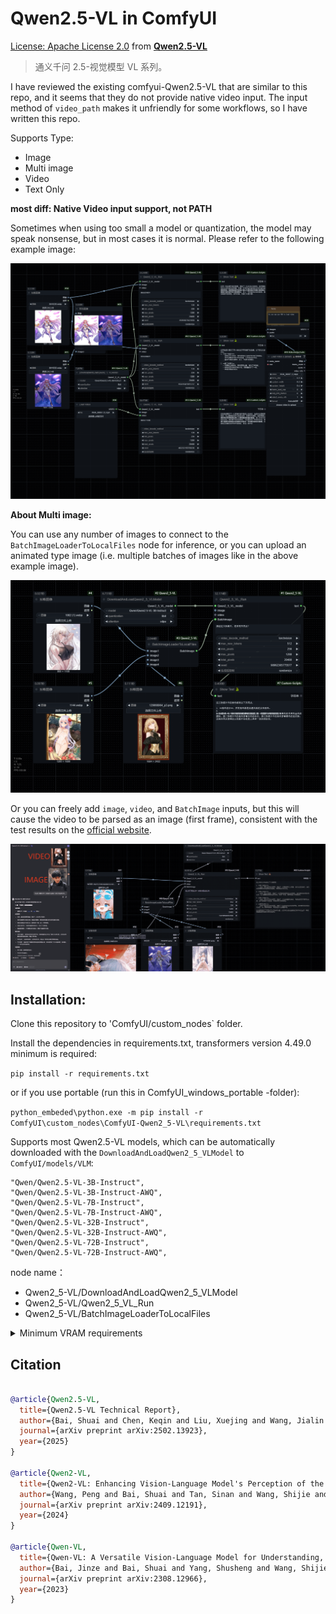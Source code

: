 # Qwen2.5-VL in ComfyUI

[License: Apache License 2.0](https://github.com/QwenLM/Qwen2.5-VL/blob/main/LICENSE) from **[Qwen2.5-VL](https://github.com/QwenLM/Qwen2.5-VL)**

> 通义千问 2.5-视觉模型 VL 系列。

I have reviewed the existing comfyui-Qwen2.5-VL that are similar to this repo, and it seems that they do not provide native video input. The input method of `video_path` makes it unfriendly for some workflows, so I have written this repo.

Supports Type:

- Image
- Multi image
- Video
- Text Only

**most diff: Native Video input support, not PATH**

Sometimes when using too small a model or quantization, the model may speak nonsense, but in most cases it is normal. Please refer to the following example image:

![Qwen2.5-VL](example_workflows/ComfyUI-Qwen2_5-VL.jpg)

**About Multi image:**

You can use any number of images to connect to the `BatchImageLoaderToLocalFiles` node for inference, or you can upload an animated type image (i.e. multiple batches of images like in the above example image).

![Qwen2.5-VL](example_workflows/BatchImage.jpg)

Or you can freely add `image`, `video`, and `BatchImage` inputs, but this will cause the video to be parsed as an image (first frame), consistent with the test results on the [official website](https://chat.qwenlm.ai/).

![Qwen2.5-VL](example_workflows/1-compressed.png)

## Installation:

Clone this repository to 'ComfyUI/custom_nodes` folder.

Install the dependencies in requirements.txt, transformers version 4.49.0 minimum is required:

`pip install -r requirements.txt`

or if you use portable (run this in ComfyUI_windows_portable -folder):

`python_embeded\python.exe -m pip install -r ComfyUI\custom_nodes\ComfyUI-Qwen2_5-VL\requirements.txt`

Supports most Qwen2.5-VL models, which can be automatically downloaded with the `DownloadAndLoadQwen2_5_VLModel` to `ComfyUI/models/VLM`:

```
"Qwen/Qwen2.5-VL-3B-Instruct",
"Qwen/Qwen2.5-VL-3B-Instruct-AWQ",
"Qwen/Qwen2.5-VL-7B-Instruct",
"Qwen/Qwen2.5-VL-7B-Instruct-AWQ",
"Qwen/Qwen2.5-VL-32B-Instruct",
"Qwen/Qwen2.5-VL-32B-Instruct-AWQ",
"Qwen/Qwen2.5-VL-72B-Instruct",
"Qwen/Qwen2.5-VL-72B-Instruct-AWQ",
```

node name：

- Qwen2_5-VL/DownloadAndLoadQwen2_5_VLModel
- Qwen2_5-VL/Qwen2_5_VL_Run
- Qwen2_5-VL/BatchImageLoaderToLocalFiles

<details>
<summary>Minimum VRAM requirements</summary>

| Precision | Qwen2.5-VL-3B | Qwen2.5-VL-7B | Qwen2.5-VL-72B |
| --------- | ------------- | ------------- | -------------- |
| FP32      | 11.5 GB       | 26.34 GB      | 266.21 GB      |
| BF16      | 5.75 GB       | 13.17 GB      | 133.11 GB      |
| INT8      | 2.87 GB       | 6.59 GB       | 66.5 GB        |
| INT4      | 1.44 GB       | 3.29 GB       | 33.28 GB       |

Note: The table above presents the theoretical minimum video memory requirements for inference with `transformers`; however, in practice, the actual memory usage is typically at least 1.2 times higher. For more information, see the linked resource [here](https://huggingface.co/docs/accelerate/main/en/usage_guides/model_size_estimator).

</details>

## Citation

```BibTeX

@article{Qwen2.5-VL,
  title={Qwen2.5-VL Technical Report},
  author={Bai, Shuai and Chen, Keqin and Liu, Xuejing and Wang, Jialin and Ge, Wenbin and Song, Sibo and Dang, Kai and Wang, Peng and Wang, Shijie and Tang, Jun and Zhong, Humen and Zhu, Yuanzhi and Yang, Mingkun and Li, Zhaohai and Wan, Jianqiang and Wang, Pengfei and Ding, Wei and Fu, Zheren and Xu, Yiheng and Ye, Jiabo and Zhang, Xi and Xie, Tianbao and Cheng, Zesen and Zhang, Hang and Yang, Zhibo and Xu, Haiyang and Lin, Junyang},
  journal={arXiv preprint arXiv:2502.13923},
  year={2025}
}

@article{Qwen2-VL,
  title={Qwen2-VL: Enhancing Vision-Language Model's Perception of the World at Any Resolution},
  author={Wang, Peng and Bai, Shuai and Tan, Sinan and Wang, Shijie and Fan, Zhihao and Bai, Jinze and Chen, Keqin and Liu, Xuejing and Wang, Jialin and Ge, Wenbin and Fan, Yang and Dang, Kai and Du, Mengfei and Ren, Xuancheng and Men, Rui and Liu, Dayiheng and Zhou, Chang and Zhou, Jingren and Lin, Junyang},
  journal={arXiv preprint arXiv:2409.12191},
  year={2024}
}

@article{Qwen-VL,
  title={Qwen-VL: A Versatile Vision-Language Model for Understanding, Localization, Text Reading, and Beyond},
  author={Bai, Jinze and Bai, Shuai and Yang, Shusheng and Wang, Shijie and Tan, Sinan and Wang, Peng and Lin, Junyang and Zhou, Chang and Zhou, Jingren},
  journal={arXiv preprint arXiv:2308.12966},
  year={2023}
}
```

<br>
